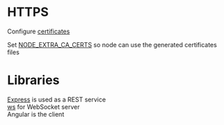 # HTTPS

Configure [certificates](https://web.dev/articles/how-to-use-local-https#quick-reference)

Set [NODE_EXTRA_CA_CERTS](https://github.com/FiloSottile/mkcert?tab=readme-ov-file#using-the-root-with-nodejs) so node
can use the generated certificates files

# Libraries

[Express](https://expressjs.com/) is used as a REST service  
[ws](https://github.com/websockets/ws) for WebSocket server  
Angular is the client
